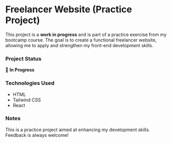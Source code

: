# Freelancer Website (Practice Project)  

This project is a **work in progress** and is part of a practice exercise from my bootcamp course. The goal is to create a functional freelancer website, allowing me to apply and strengthen my front-end development skills.  

### Project Status  
🚧 **In Progress**  


### Technologies Used  
- HTML  
- Tailwind CSS  
- React   

### Notes  
This is a practice project aimed at enhancing my development skills. Feedback is always welcome!  
